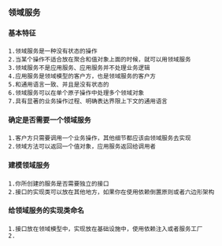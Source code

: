 ### 领域服务

#### 基本特征

    1.领域服务是一种没有状态的操作
    2.当某个操作不适合放在聚合和值对象上面的时候，就可以用领域服务
    3.领域服务不是应用服务、应用服务并不处理业务逻辑
    4.应用服务是领域模型的客户方，也是领域服务的客户方
    5.和通用语言一致、并且是没有状态的
    6.领域服务可以在单个原子操作中处理多个领域对象
    7.具有显著的业务操作过程、明确表达界限上下文的通用语言

#### 确定是否需要一个领域服务

    1.客户方只需要调用一个业务操作，其他细节都应该由领域服务去实现
    2.领域方法可以返回一个值对象，应用服务返回给调用者

#### 建模领域服务

    1.你所创建的服务是否需要独立的接口
    2.接口的实现类可以放在其他地方，如果你在使用依赖倒置原则或者六边形架构

#### 给领域服务的实现类命名

    1.接口放在领域模型中，实现放在基础设施中，使用依赖注入或者服务工厂
    2.